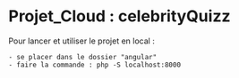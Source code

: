 # Projet_Cloud : celebrityQuizz

Pour lancer et utiliser le projet en local : 

	- se placer dans le dossier "angular"
	- faire la commande : php -S localhost:8000

